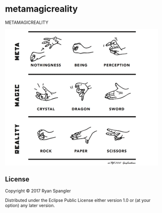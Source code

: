 # metamagicreality

METAMAGICREALITY

![METAMAGICREALITY](https://github.com/prismofeverything/metamagicreality/blob/master/resources/public/img/metamagicreality.png)

## License

Copyright © 2017 Ryan Spangler

Distributed under the Eclipse Public License either version 1.0 or (at
your option) any later version.
